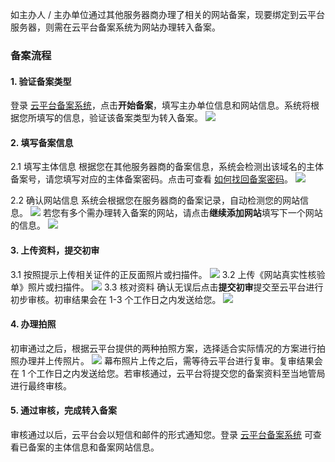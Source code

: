 
如主办人 / 主办单位通过其他服务器商办理了相关的网站备案，现要绑定到云平台服务器，则需在云平台备案系统为网站办理转入备案。

###  备案流程

#### 1. 验证备案类型

登录 [云平台备案系统](http://tce.fsphere.cn/product/ba)，点击**开始备案**，填写主办单位信息和网站信息。系统将根据您所填写的信息，验证该备案类型为转入备案。
![](http://imgcache.tce.fsphere.cn/static/i.imgur.com/GFpvnkl.png)

#### 2. 填写备案信息

2.1 填写主体信息
根据您在其他服务器商的备案信息，系统会检测出该域名的主体备案号，请您填写对应的主体备案密码。点击可查看 [如何找回备案密码](http://tce.fsphere.cn/document/product/243/9584)。
![](http://imgcache.tce.fsphere.cn/static/mc.qcloudimg.com/static/img/8a04d3e37d7ff2ae984150928988d275/2.jpg)

2.2 确认网站信息
系统会根据您在服务器商的备案记录，自动检测您的网站信息。
![](http://imgcache.tce.fsphere.cn/static/mc.qcloudimg.com/static/img/8dfac2cf9f43f421c47eff4845eedebf/3.jpg)
若您有多个需办理转入备案的网站，请点击**继续添加网站**填写下一个网站的信息。
![](http://imgcache.tce.fsphere.cn/static/mc.qcloudimg.com/static/img/d8b18451741177a973548f8d5744d6eb/7.jpg)

#### 3. 上传资料，提交初审
3.1 按照提示上传相关证件的正反面照片或扫描件。
![](http://imgcache.tce.fsphere.cn/static/mc.qcloudimg.com/static/img/f0b8851fa0810c0ec43f82c6d28aed1f/buhuo.jpg)
3.2 上传《网站真实性核验单》照片或扫描件。
![](http://imgcache.tce.fsphere.cn/static/mc.qcloudimg.com/static/img/9bf4fbc9db44b9495acdf5dd3baf67a6/buhuo2.jpg)
3.3 核对资料
确认无误后点击**提交初审**提交至云平台进行初步审核。初审结果会在 1-3 个工作日之内发送给您。
![](http://imgcache.tce.fsphere.cn/static/mc.qcloudimg.com/static/img/b695541a11e33cfd98c05764607baf45/222.jpg)

#### 4. 办理拍照
初审通过之后，根据云平台提供的两种拍照方案，选择适合实际情况的方案进行拍照办理并上传照片。
![](http://imgcache.tce.fsphere.cn/static/mc.qcloudimg.com/static/img/42e1411e6090ed2c4f900f9a266e7bb6/9.jpg)
幕布照片上传之后，需等待云平台进行复审。复审结果会在 1 个工作日之内发送给您。若审核通过，云平台将提交您的备案资料至当地管局进行最终审核。

#### 5. 通过审核，完成转入备案

审核通过以后，云平台会以短信和邮件的形式通知您。登录 [云平台备案系统](http://tce.fsphere.cn/product/ba) 可查看已备案的主体信息和备案网站信息。




